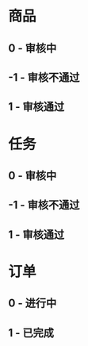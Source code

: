 # 商品

## 0 - 审核中

## -1 - 审核不通过

## 1 - 审核通过



# 任务

## 0 - 审核中

## -1 - 审核不通过

## 1 - 审核通过



# 订单

## 0 - 进行中

## 1 - 已完成

 






